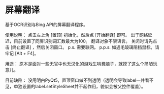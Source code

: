 # 屏幕翻译

基于OCR识别与Bing API的屏幕翻译程序。

使用说明：
点击左上角 [置顶] 初始化，然后点 [开始翻译] 即可。
出于网络延迟，目前设置了同屏识别词汇数最大为100。
翻译对象不限语言。
关闭时请先点击 [终止翻译] ，然后关闭窗口。
p.s. 需要联网。
p.p.s. 如遇毛玻璃阻挡鼠标，请牢记 [Alt + F4]。

用途：
原本是面对一些无官中也无汉化的游戏生啃费脑子，就摸了这么个简陋玩意儿。

目前缺陷：
没用明白PyQt5，置顶窗口做不到透明（透明会导致label一并看不见，单独设置的label.setStyleSheet并不起作用，貌似会被父控件覆盖）。